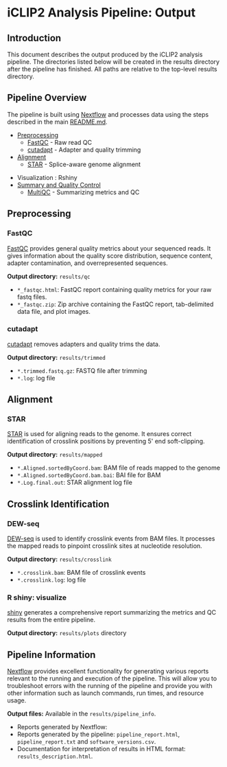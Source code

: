 # iCLIP2 Analysis Pipeline: Output

## Introduction

This document describes the output produced by the iCLIP2 analysis pipeline. The directories listed below will be created in the results directory after the pipeline has finished. All paths are relative to the top-level results directory.

## Pipeline Overview

The pipeline is built using [Nextflow](https://www.nextflow.io/) and processes data using the steps described in the main [README.md](../README.md).

* [Preprocessing](#preprocessing)
  * [FastQC](#fastqc) - Raw read QC
  * [cutadapt](#cutadapt) - Adapter and quality trimming
* [Alignment](#alignment)
  * [STAR](#star) - Splice-aware genome alignment
<!-- * [Crosslink Identification](#crosslink-identification)
  * [iCLIPro](#iclipro) - Crosslink event extraction
* [Post-Processing](#post-processing)
  * [PureCLIP](#pureclip) - Crosslink site identification and peak calling -->
* Visualization : Rshiny
* [Summary and Quality Control](#summary-and-quality-control)
  * [MultiQC](#multiqc) - Summarizing metrics and QC

## Preprocessing

### FastQC

[FastQC](http://www.bioinformatics.babraham.ac.uk/projects/fastqc/) provides general quality metrics about your sequenced reads. It gives information about the quality score distribution, sequence content, adapter contamination, and overrepresented sequences.

**Output directory:** `results/qc`

* `*_fastqc.html`: FastQC report containing quality metrics for your raw fastq files.
* `*_fastqc.zip`: Zip archive containing the FastQC report, tab-delimited data file, and plot images.

### cutadapt

[cutadapt](https://cutadapt.readthedocs.io/en/stable/) removes adapters and quality trims the data. 

**Output directory:** `results/trimmed`

* `*.trimmed.fastq.gz`: FASTQ file after trimming
* `*.log`: log file

## Alignment

### STAR

[STAR](https://github.com/alexdobin/STAR) is used for aligning reads to the genome. It ensures correct identification of crosslink positions by preventing 5' end soft-clipping.

**Output directory:** `results/mapped`

* `*.Aligned.sortedByCoord.bam`: BAM file of reads mapped to the genome
* `*.Aligned.sortedByCoord.bam.bai`: BAI file for BAM
* `*.Log.final.out`: STAR alignment log file

## Crosslink Identification

### DEW-seq

[DEW-seq](https://github.com/EMBL-Hentze-group/DEWSeq) is used to identify crosslink events from BAM files. It processes the mapped reads to pinpoint crosslink sites at nucleotide resolution.

**Output directory:** `results/crosslink`

* `*.crosslink.bam`: BAM file of crosslink events
* `*.crosslink.log`: log file

<!-- ## Post-Processing

### PureCLIP

[PureCLIP](https://github.com/skrakau/PureCLIP) is used for identifying significant crosslink sites and peak calling.

**Output directory:** `results/pureclip`

* `*.sigxl.bed.gz`: BED file of significant crosslink sites
* `*.peaks.bed.gz`: BED file of peaks

## Summary and Quality Control

### MultiQC

[MultiQC](http://multiqc.info) generates a comprehensive report summarizing the metrics and QC results from the entire pipeline.

**Output directory:** `results/multiqc`

* `multiqc_report.html`: A standalone HTML file that can be viewed in your web browser.
* `multiqc_data/`: Directory containing parsed statistics from different tools used in the pipeline.
* `multiqc_plots/`: Directory containing static images from the report in various formats. -->

### R shiny: visualize

[shiny]() generates a comprehensive report summarizing the metrics and QC results from the entire pipeline.

**Output directory:** `results/plots` directory

## Pipeline Information


[Nextflow](https://www.nextflow.io/docs/latest/tracing.html) provides excellent functionality for generating various reports relevant to the running and execution of the pipeline. This will allow you to troubleshoot errors with the running of the pipeline and provide you with other information such as launch commands, run times, and resource usage.

**Output files:** Available in the `results/pipeline_info`.
  * Reports generated by Nextflow: 
  * Reports generated by the pipeline: `pipeline_report.html`, `pipeline_report.txt` and `software_versions.csv`.
  * Documentation for interpretation of results in HTML format: `results_description.html`.
